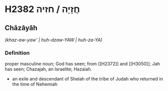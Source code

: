 # H2382 חֲזָיָה / חזיה

## Chăzâyâh

_(khaz-aw-yaw' | huh-dzaw-YAW | huh-za-YA)_

### Definition

proper masculine noun; God has seen; from [[H2372]] and [[H3050]]; Jah has seen; Chazajah, an Israelite; Hazaiah.

- an exile and descendant of Shelah of the tribe of Judah who returned in the time of Nehemiah
